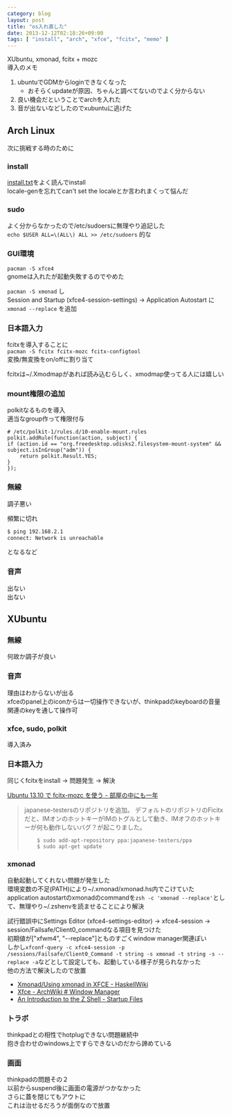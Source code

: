 ```yaml
---
category: blog
layout: post
title: "os入れ直した"
date: 2013-12-12T02:18:26+09:00
tags: [ "install", "arch", "xfce", "fcitx", "memo" ]
---
```


XUbuntu, xmonad, fcitx + mozc  
導入のメモ

<!-- more -->

1. ubuntuでGDMからloginできなくなった
    - おそらくupdateが原因、ちゃんと調べてないのでよく分からない
2. 良い機会だということでarchを入れた
3. 音が出ないなどしたのでxubuntuに逃げた

## Arch Linux
次に挑戦する時のために

### install
[install.txt](https://wiki.archlinux.org/index.php/Installation_Guide)をよく読んでinstall  
locale-genを忘れてcan't set the localeとか言われまくって悩んだ

### sudo
よく分からなかったので/etc/sudoersに無理やり追記した  
`echo $USER ALL=\(ALL\) ALL >> /etc/sudoers` 的な

### GUI環境
`pacman -S xfce4`  
gnomeは入れたが起動失敗するのでやめた

`pacman -S xmonad` し  
Session and Startup (xfce4-session-settings) -> Application Autostart に `xmonad --replace` を追加

### 日本語入力
fcitxを導入することに  
`pacman -S fcitx fcitx-mozc fcitx-configtool`  
変換/無変換をon/offに割り当て

fcitxは~/.Xmodmapがあれば読み込むらしく、xmodmap使ってる人には嬉しい

### mount権限の追加
polkitなるものを導入  
適当なgroup作って権限付与

```
# /etc/polkit-1/rules.d/10-enable-mount.rules
polkit.addRule(function(action, subject) {
if (action.id == "org.freedesktop.udisks2.filesystem-mount-system" && subject.isInGroup("adm")) {
    return polkit.Result.YES;
}
});
```

### 無線
調子悪い

頻繁に切れ

``` sh
$ ping 192.168.2.1
connect: Network is unreachable
```
となるなど

### 音声
出ない  
出ない


## XUbuntu

### 無線
何故か調子が良い

### 音声
理由はわからないが出る  
xfceのpanel上のiconからは一切操作できないが、thinkpadのkeyboardの音量関連のkeyを通して操作可

### xfce, sudo, polkit
導入済み

### 日本語入力
同じくfcitxをinstall -> 問題発生 -> 解決

[Ubuntu 13.10 で fcitx-mozc を使う - 部屋の中にも一年](http://itiut.hatenablog.com/entry/2013/10/25/145408)

>   japanese-testersのリポジトリを追加。
>   デフォルトのリポジトリのFicitxだと、IMオンのホットキーがIMのトグルとして動き、IMオフのホットキーが何も動作しないバグ？が起こりました。
>   ```
>       $ sudo add-apt-repository ppa:japanese-testers/ppa
>       $ sudo apt-get update
>   ```

### xmonad
自動起動してくれない問題が発生した  
環境変数の不足(PATH)により~/.xmonad/xmonad.hs内でこけていた  
application autostartのxmonadのcommandを`zsh -c 'xmonad --replace'`として、無理やり~/.zshenvを読ませることにより解決

試行錯誤中にSettings Editor (xfce4-settings-editor) -> xfce4-session -> session/Failsafe/Client0_commandなる項目を見つけた  
初期値が["xfwm4", "--replace"]とものすごくwindow manager関連ぽい  
しかし`xfconf-query -c xfce4-session -p /sessions/Failsafe/Client0_Command -t string -s xmonad -t string -s --replace -a`などとして設定しても、起動している様子が見られなかった  
他の方法で解決したので放置

- [Xmonad/Using xmonad in XFCE - HaskellWiki](http://www.haskell.org/haskellwiki/Xmonad/Using_xmonad_in_XFCE)
- [Xfce - ArchWiki # Window Manager](https://wiki.archlinux.org/index.php/xfce#Window_Manager)
- [An Introduction to the Z Shell - Startup Files](http://zsh.sourceforge.net/Intro/intro_3.html)

### トラボ
thinkpadとの相性でhotplugできない問題継続中  
抱き合わせのwindows上ですらできないのだから諦めている

### 画面
thinkpadの問題その２  
以前からsuspend後に画面の電源がつかなかった  
さらに蓋を閉じてもアウトに  
これは治せるだろうが面倒なので放置
